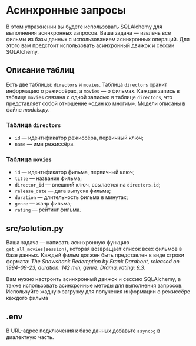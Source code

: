 # Асинхронные запросы

В этом упражнении вы будете использовать SQLAlchemy для выполнения асинхронных запросов. Ваша задача — извлечь все фильмы из базы данных с использованием асинхронных операций. Для этого вам предстоит использовать асинхронный движок и сессии SQLAlchemy.

## Описание таблиц

Есть две таблицы: `directors` и `movies`. Таблица `directors` хранит информацию о режиссёрах, а `movies` — о фильмах. Каждая запись в таблице `movies` связана с одной записью в таблице `directors`, что представляет собой отношение «один ко многим». Модели описаны в файле *models.py*.

### Таблица `directors`

- `id` — идентификатор режиссёра, первичный ключ;
- `name` — имя режиссёра.

### Таблица `movies`

- `id` — идентификатор фильма, первичный ключ;
- `title` — название фильма;
- `director_id` — внешний ключ, ссылается на `directors.id`;
- `release_date` — дата выпуска фильма;
- `duration` — длительность фильма в минутах;
- `genre` — жанр фильма;
- `rating` — рейтинг фильма.

## src/solution.py

Ваша задача — написать асинхронную функцию `get_all_movies(session)`, которая возвращает список всех фильмов в базе данных. Каждый фильм должен быть представлен в виде строки формата: *The Shawshank Redemption by Frank Darabont, released on 1994-09-23, duration: 142 min, genre: Drama, rating: 9.3*.

Вам нужно настроить асинхронный движок и сессию SQLAlchemy, а также использовать асинхронные методы для выполнения запросов. Используйте жадную загрузку для получения информации о режиссёре каждого фильма

## .env

В URL-адрес подключения к базе данных добавьте `asyncpg` в диалектную часть.